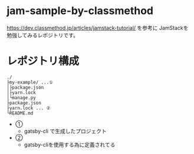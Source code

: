 # jam-sample-by-classmethod

https://dev.classmethod.jp/articles/jamstack-tutorial/ を参考に
JamStackを勉強してみるレポジトリです。

# レポジトリ構成

```
./
├my-example/ ...①
│├package.json
│├yarn.lock
│└manage.py
├package.json
├yarn.lock ... ②
└README.md
```

- ①
    - gatsby-cli で生成したプロジェクト
- ②
    - gatsby-cliを使用する為に定義されてる